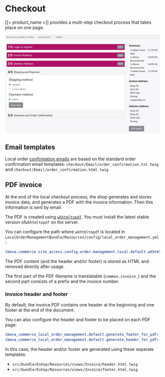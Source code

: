 # Checkout

[[= product_name =]] provides a multi-step checkout process that takes place on one page.

![](../img/checkout_1.png)

## Email templates

Local order [confirmation emails](order_confirmation.md) are based on the standard order confirmation email templates:
`checkout/Email/order_confirmation.txt.twig` and `checkout/Email/order_confirmation.html.twig`

## PDF invoice

At the end of the local checkout process, the shop generates and stores invoice data, and generates a PDF with the invoice information.
Then this information is sent by email.

The PDF is created using [`wkhtmltopdf`](http://wkhtmltopdf.org).
You must install the latest stable version of`wkhtmltopdf` on the server.

You can configure the path where `wkhtmltopdf` is located in `LocalOrderManagementBundle/Resources/config/local_order_management.yml`:

``` yaml
ibexa.commerce.site_access.config.order.management.local.default.wkhtmltopdf_server_path: '/usr/bin/wkhtmltopdf'
```

The PDF content (and the header and/or footer) is stored as HTML and removed directly after usage.

The first part of the PDF filename is translatable (`common.invoice_`) and the second part consists of a prefix and the invoice number.

### Invoice header and footer

By default, the invoice PDF contains one header at the beginning and one footer at the end of the document.

You can also configure the header and footer to be placed on each PDF page:

``` yaml
ibexa_commerce_local_order_management.default.generate_footer_for_pdf: true
ibexa_commerce_local_order_management.default.generate_header_for_pdf: true
```

In this case, the header and/or footer are generated using these separate templates:

- `src/bundle/Eshop/Resources/views/Invoice/header.html.twig`
- `src/bundle/Eshop/Resources/views/Invoice/footer.html.twig`

